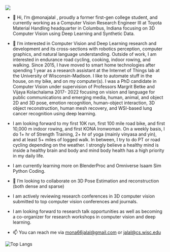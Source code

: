 ![](https://komarev.com/ghpvc/?username=monajalal&color=blueviolet)
- 👋 Hi, I’m @monajalal , proudly a former first-gen college student, and currently working as a Computer Vision Research Engineer III at Toyota Material Handling headquarter in Columbus, Indiana focusing on 3D Computer Vision using Deep Learning and Synthetic Data.
  
- 👀 I’m interested in Computer Vision and Deep Learning research and development and its cross-sections with robotics perception, computer graphics, and natural language understanding. Outside of work, I am interested in endurance road cycling, cooking, indoor rowing, and walking. Since 2015, I have moved to smart home technologies after spending 1 year as a research assistant at the Internet of Things lab at the University of Wisconsin-Madison. I like to automate stuff in the house, on my bike, and on my computer(s). I was a PhD candidate in Computer Vision under supervision of Professors Margrit Betke and Vijaya Kolachalama 2017- 2022 focusing on vision and language for public communications and emerging media, human, animal, and object 2D and 3D pose, emotion recognition, human-object interaction, 3D object reconstruction, human mesh recovery, and WSI-based lung cancer recognition using deep learning. 
  
- I am looking forward to my first 10K run, first 100 mile road bike, and first 10,000 m indoor rowing, and first KONA Ironwoman. On a weekly basis, I do 1+ hr of Strength Training, 2+ hr of yoga (mainly vinyasa and yin), and at least 5+ miles of logged walk. In between, I try to do PT or road cycling depending on the weather. I strongly believe a healthy mind is inside a healthy brain and body and mind body health has a high priority in my daily life.

- I am currently learning more on BlenderProc and Omniverse Isaam Sim Python Coding.
- 💞️ I’m looking to collaborate on 3D Pose Estimation and reconstruction (both dense and sparse)
- I am actively reviewing research conferences in 3D computer vision submitted to top computer vision conferences and journals. 
- I am looking forward to research talk opportunities as well as becoming a co-organizer for research workshops in computer vision and deep learning. 
- 📫 You can reach me via mona66jalal@gmail.com or jalal@cs.wisc.edu

<!---
monajalal/monajalal is a ✨ special ✨ repository because its `README.md` (this file) appears on your GitHub profile.
You can click the Preview link to take a look at your changes.
--->

![Top Langs](https://github-readme-stats.vercel.app/api/top-langs?username=monajalal&langs_count=8&layout=compact&size_weight=0.5&count_weight=0.5)
